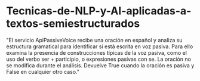 # Tecnicas-de-NLP-y-AI-aplicadas-a-textos-semiestructurados

"El servicio ApiPassiveVoice recibe una oración en español y analiza su estructura gramatical para identificar si está escrita en voz pasiva. Para ello examina la presencia de construcciones típicas de la voz pasiva, como el uso del verbo ser + participio, o expresiones pasivas con se. La oración no se modifica durante el análisis. Devuelve True cuando la oración es pasiva y False en cualquier otro caso."
